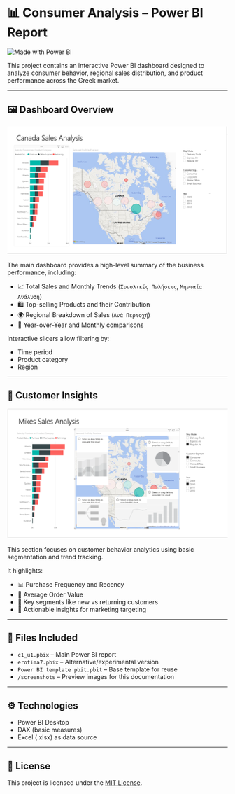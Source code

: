 # 📊 Consumer Analysis – Power BI Report

![Made with Power BI](https://img.shields.io/badge/Made%20with-Power%20BI-yellow?style=for-the-badge&logo=powerbi)

This project contains an interactive Power BI dashboard designed to analyze consumer behavior, regional sales distribution, and product performance across the Greek market.

---

## 🖼️ Dashboard Overview

![Dashboard Overview](screenshots/dashboard-overview.png)

The main dashboard provides a high-level summary of the business performance, including:

- 📈 Total Sales and Monthly Trends (`Συνολικές Πωλήσεις`, `Μηνιαία Ανάλυση`)
- 🛍️ Top-selling Products and their Contribution
- 🌍 Regional Breakdown of Sales (`Ανά Περιοχή`)
- 📅 Year-over-Year and Monthly comparisons

Interactive slicers allow filtering by:
- Time period
- Product category
- Region

---

## 👥 Customer Insights

![Customer Analysis](screenshots/customer-analysis.png)

This section focuses on customer behavior analytics using basic segmentation and trend tracking.

It highlights:
- 📊 Purchase Frequency and Recency
- 💸 Average Order Value
- 🎯 Key segments like new vs returning customers
- 🧠 Actionable insights for marketing targeting

---

## 📁 Files Included

- `c1_u1.pbix` – Main Power BI report  
- `erotima7.pbix` – Alternative/experimental version  
- `Power BI template pbit.pbit` – Base template for reuse  
- `/screenshots` – Preview images for this documentation  

---

## ⚙️ Technologies

- Power BI Desktop
- DAX (basic measures)
- Excel (.xlsx) as data source

---

## 📄 License

This project is licensed under the [MIT License](LICENSE).
